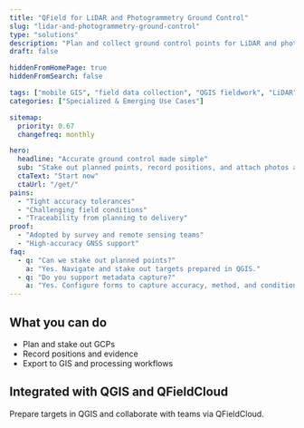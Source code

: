 ```yaml
---
title: "QField for LiDAR and Photogrammetry Ground Control"
slug: "lidar-and-photogrammetry-ground-control"
type: "solutions"
description: "Plan and collect ground control points for LiDAR and photogrammetry with mobile GIS and GNSS."
draft: false

hiddenFromHomePage: true
hiddenFromSearch: false

tags: ["mobile GIS", "field data collection", "QGIS fieldwork", "LiDAR", "photogrammetry", "GCP"]
categories: ["Specialized & Emerging Use Cases"]

sitemap:
  priority: 0.67
  changefreq: monthly

hero:
  headline: "Accurate ground control made simple"
  sub: "Stake out planned points, record positions, and attach photos and notes for QA."
  ctaText: "Start now"
  ctaUrl: "/get/"
pains:
  - "Tight accuracy tolerances"
  - "Challenging field conditions"
  - "Traceability from planning to delivery"
proof:
  - "Adopted by survey and remote sensing teams"
  - "High-accuracy GNSS support"
faq:
  - q: "Can we stake out planned points?"
    a: "Yes. Navigate and stake out targets prepared in QGIS."
  - q: "Do you support metadata capture?"
    a: "Yes. Configure forms to capture accuracy, method, and conditions."
---
```


## What you can do
- Plan and stake out GCPs  
- Record positions and evidence  
- Export to GIS and processing workflows

## Integrated with QGIS and QFieldCloud
Prepare targets in QGIS and collaborate with teams via QFieldCloud.
